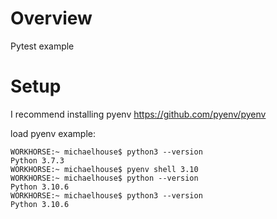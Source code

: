 # Overview
Pytest example

# Setup
I recommend installing pyenv
https://github.com/pyenv/pyenv

load pyenv
example: 
```
WORKHORSE:~ michaelhouse$ python3 --version
Python 3.7.3
WORKHORSE:~ michaelhouse$ pyenv shell 3.10
WORKHORSE:~ michaelhouse$ python --version
Python 3.10.6
WORKHORSE:~ michaelhouse$ python3 --version
Python 3.10.6
```
